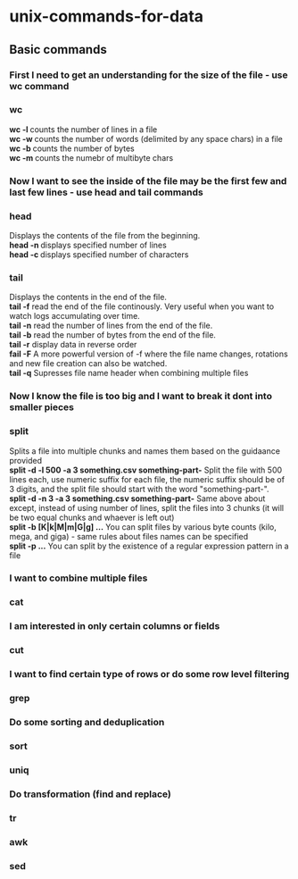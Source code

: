 # unix-commands-for-data
## Basic commands

### First I need to get an understanding for the size of the file - use wc command
### wc
<b>wc -l <filename></b> counts the number of lines in a file <br>
<b>wc -w <filename></b> counts the number of words (delimited by any space chars) in a file <br>
<b>wc -b <filename></b> counts the number of bytes <br>
<b>wc -m <filename></b> counts the numebr of multibyte chars <br>
### Now I want to see the inside of the file may be the first few and last few lines - use head and tail commands
### head
Displays the contents of the file from the beginning. <br>
<b>head -n <number of lines> <file name list></b>  displays specified number of lines <br>
<b>head -c <number of bytes> <file name list></b>  displays specified number of characters<br>
### tail
Displays the contents in the end of the file. <br>
<b>tail -f</b> read the end of the file continously. Very useful when you want to watch logs accumulating over time.<br>
<b>tail -n</b> read the number of lines from the end of the file.<br>
<b>tail -b</b> read the number of bytes from the end of the file.<br>
<b>tail -r</b> display data in reverse order<br>
<b>fail -F</b> A more powerful version of -f where the file name changes, rotations and new file creation can also be watched.<br>
<b> tail -q</b> Supresses file name header when combining multiple files
### Now I know the file is too big and I want to break it dont into smaller pieces
### split
Splits a file into multiple chunks and names them based on the guidaance provided<br>
<b>split -d -l 500 -a 3 something.csv something-part-</b> Split the file with 500 lines each, use numeric suffix for each file, the numeric suffix should be of 3 digits, and the split file should start with the word "something-part-".<br>
<b>split -d -n 3 -a 3 something.csv something-part-</b> Same above about except, instead of using number of lines, split the files into 3 chunks (it will be two equal chunks and whaever is left out)<br>
<b>split -b [K|k|M|m|G|g] ...</b> You can split files by various byte counts (kilo, mega, and giga) - same rules about files names can be specified<br>
<b>split -p <regular expression> ...</b> You can split by the existence of a regular expression pattern in a file<br>
### I want to combine multiple files
### cat
### I am interested in only certain columns or fields 
### cut
### I want to find certain type of rows or do some row level filtering
### grep
### Do some sorting and deduplication
### sort
### uniq
### Do transformation (find and replace)
### tr
### awk
### sed
